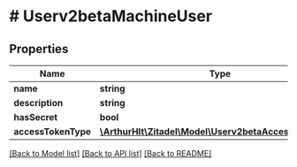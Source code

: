 # # Userv2betaMachineUser

## Properties

Name | Type | Description | Notes
------------ | ------------- | ------------- | -------------
**name** | **string** |  | [optional]
**description** | **string** |  | [optional]
**hasSecret** | **bool** |  | [optional]
**accessTokenType** | [**\ArthurHlt\Zitadel\Model\Userv2betaAccessTokenType**](Userv2betaAccessTokenType.md) |  | [optional]

[[Back to Model list]](../../README.md#models) [[Back to API list]](../../README.md#endpoints) [[Back to README]](../../README.md)
